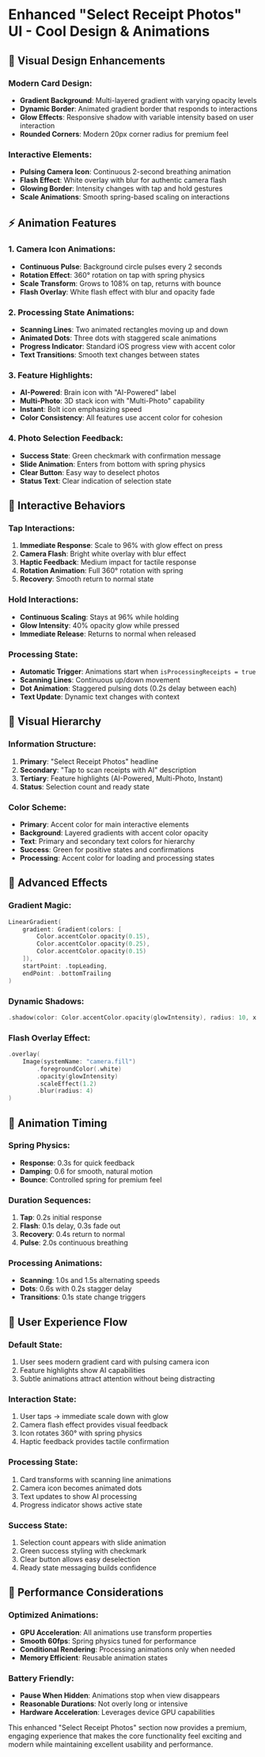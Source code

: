 # Enhanced "Select Receipt Photos" UI - Cool Design & Animations

## 🎨 **Visual Design Enhancements**

### **Modern Card Design:**
- **Gradient Background**: Multi-layered gradient with varying opacity levels
- **Dynamic Border**: Animated gradient border that responds to interactions
- **Glow Effects**: Responsive shadow with variable intensity based on user interaction
- **Rounded Corners**: Modern 20px corner radius for premium feel

### **Interactive Elements:**
- **Pulsing Camera Icon**: Continuous 2-second breathing animation
- **Flash Effect**: White overlay with blur for authentic camera flash
- **Glowing Border**: Intensity changes with tap and hold gestures
- **Scale Animations**: Smooth spring-based scaling on interactions

## ⚡ **Animation Features**

### **1. Camera Icon Animations:**
- **Continuous Pulse**: Background circle pulses every 2 seconds
- **Rotation Effect**: 360° rotation on tap with spring physics
- **Scale Transform**: Grows to 108% on tap, returns with bounce
- **Flash Overlay**: White flash effect with blur and opacity fade

### **2. Processing State Animations:**
- **Scanning Lines**: Two animated rectangles moving up and down
- **Animated Dots**: Three dots with staggered scale animations
- **Progress Indicator**: Standard iOS progress view with accent color
- **Text Transitions**: Smooth text changes between states

### **3. Feature Highlights:**
- **AI-Powered**: Brain icon with "AI-Powered" label
- **Multi-Photo**: 3D stack icon with "Multi-Photo" capability
- **Instant**: Bolt icon emphasizing speed
- **Color Consistency**: All features use accent color for cohesion

### **4. Photo Selection Feedback:**
- **Success State**: Green checkmark with confirmation message
- **Slide Animation**: Enters from bottom with spring physics
- **Clear Button**: Easy way to deselect photos
- **Status Text**: Clear indication of selection state

## 🎯 **Interactive Behaviors**

### **Tap Interactions:**
1. **Immediate Response**: Scale to 96% with glow effect on press
2. **Camera Flash**: Bright white overlay with blur effect
3. **Haptic Feedback**: Medium impact for tactile response
4. **Rotation Animation**: Full 360° rotation with spring
5. **Recovery**: Smooth return to normal state

### **Hold Interactions:**
- **Continuous Scaling**: Stays at 96% while holding
- **Glow Intensity**: 40% opacity glow while pressed
- **Immediate Release**: Returns to normal when released

### **Processing State:**
- **Automatic Trigger**: Animations start when `isProcessingReceipts = true`
- **Scanning Lines**: Continuous up/down movement
- **Dot Animation**: Staggered pulsing dots (0.2s delay between each)
- **Text Update**: Dynamic text changes with context

## 🎨 **Visual Hierarchy**

### **Information Structure:**
1. **Primary**: "Select Receipt Photos" headline
2. **Secondary**: "Tap to scan receipts with AI" description
3. **Tertiary**: Feature highlights (AI-Powered, Multi-Photo, Instant)
4. **Status**: Selection count and ready state

### **Color Scheme:**
- **Primary**: Accent color for main interactive elements
- **Background**: Layered gradients with accent color opacity
- **Text**: Primary and secondary text colors for hierarchy
- **Success**: Green for positive states and confirmations
- **Processing**: Accent color for loading and processing states

## 💫 **Advanced Effects**

### **Gradient Magic:**
```swift
LinearGradient(
    gradient: Gradient(colors: [
        Color.accentColor.opacity(0.15),
        Color.accentColor.opacity(0.25),
        Color.accentColor.opacity(0.15)
    ]),
    startPoint: .topLeading,
    endPoint: .bottomTrailing
)
```

### **Dynamic Shadows:**
```swift
.shadow(color: Color.accentColor.opacity(glowIntensity), radius: 10, x: 0, y: 0)
```

### **Flash Overlay Effect:**
```swift
.overlay(
    Image(systemName: "camera.fill")
        .foregroundColor(.white)
        .opacity(glowIntensity)
        .scaleEffect(1.2)
        .blur(radius: 4)
)
```

## 🎪 **Animation Timing**

### **Spring Physics:**
- **Response**: 0.3s for quick feedback
- **Damping**: 0.6 for smooth, natural motion
- **Bounce**: Controlled spring for premium feel

### **Duration Sequences:**
1. **Tap**: 0.2s initial response
2. **Flash**: 0.1s delay, 0.3s fade out
3. **Recovery**: 0.4s return to normal
4. **Pulse**: 2.0s continuous breathing

### **Processing Animations:**
- **Scanning**: 1.0s and 1.5s alternating speeds
- **Dots**: 0.6s with 0.2s stagger delay
- **Transitions**: 0.1s state change triggers

## 📱 **User Experience Flow**

### **Default State:**
1. User sees modern gradient card with pulsing camera icon
2. Feature highlights show AI capabilities
3. Subtle animations attract attention without being distracting

### **Interaction State:**
1. User taps → immediate scale down with glow
2. Camera flash effect provides visual feedback
3. Icon rotates 360° with spring physics
4. Haptic feedback provides tactile confirmation

### **Processing State:**
1. Card transforms with scanning line animations
2. Camera icon becomes animated dots
3. Text updates to show AI processing
4. Progress indicator shows active state

### **Success State:**
1. Selection count appears with slide animation
2. Green success styling with checkmark
3. Clear button allows easy deselection
4. Ready state messaging builds confidence

## 🚀 **Performance Considerations**

### **Optimized Animations:**
- **GPU Acceleration**: All animations use transform properties
- **Smooth 60fps**: Spring physics tuned for performance
- **Conditional Rendering**: Processing animations only when needed
- **Memory Efficient**: Reusable animation states

### **Battery Friendly:**
- **Pause When Hidden**: Animations stop when view disappears
- **Reasonable Durations**: Not overly long or intensive
- **Hardware Acceleration**: Leverages device GPU capabilities

This enhanced "Select Receipt Photos" section now provides a premium, engaging experience that makes the core functionality feel exciting and modern while maintaining excellent usability and performance.